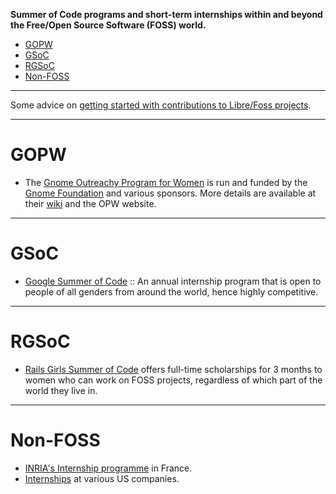 **Summer of Code programs and short-term internships within and beyond the Free/Open Source Software (FOSS) world.**

* [GOPW](#gopw)
* [GSoC](#gsoc)
* [RGSoC](#rgsoc)
* [Non-FOSS](#non-foss)

----

Some advice on [getting started with contributions to Libre/Foss projects](http://svaksha.com/post/2012/Contributing-to-Libre-software-projects).

----

# GOPW
* The [Gnome Outreachy Program for Women](https://opw.gnome.org/) is run and funded by the [Gnome Foundation](https://www.gnome.org/) and various sponsors. More details are available at their [wiki](https://wiki.gnome.org/Outreachy) and the OPW website.

----

# GSoC
* [Google Summer of Code](http://www.google-melange.com/gsoc/program/) :: An annual internship program that is open to people of all genders from around the world, hence highly competitive.

----

# RGSoC
* [Rails Girls Summer of Code](http://railsgirlssummerofcode.org/) offers full-time scholarships for 3 months to women who can work on FOSS projects, regardless of which part of the world they live in.

----

# Non-FOSS
* [INRIA's Internship programme](https://www.inria.fr/en/research/international-mobility/internships-programme/internships-programme) in France.
* [Internships](http://codingforinterviews.com/internships) at various US companies.

